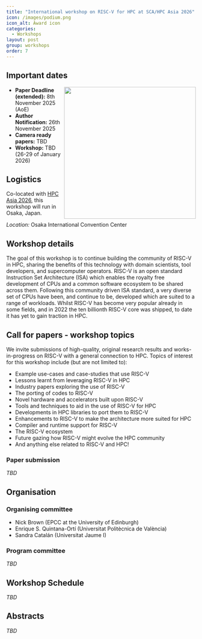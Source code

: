 ```yaml
---
title: "International workshop on RISC-V for HPC at SCA/HPC Asia 2026"
icon: /images/podium.png
icon_alt: Award icon
categories:
  - Workshops
layout: post
group: workshops
order: 7
---
```

## Important dates
<img align="right" src="https://riscv.epcc.ed.ac.uk/images/hpc_asia26_logo-large.png" width=350>

* **Paper Deadline (extended):** 8th November 2025 (AoE)
* **Author Notification:** 26th November 2025
* **Camera ready papers:** TBD
* **Workshop:** TBD (26-29 of January 2026)
  
## Logistics
<!--<img align="right" src="/images/hpc_asia26-logo-small.png" width=150>-->

Co-located with <a href="https://www.sca-hpcasia2026.jp/index.html">HPC Asia 2026</a>, this workshop will run in Osaka, Japan.

*Location:* Osaka International Convention Center

## Workshop details

The goal of this workshop is to continue building the community of RISC-V in HPC, sharing the benefits of this technology with domain scientists, tool developers, and supercomputer operators. RISC-V is an open standard Instruction Set Architecture (ISA) which enables the royalty free development of CPUs and a common software ecosystem to be shared across them. Following this community driven ISA standard, a very diverse set of CPUs have been, and continue to be, developed which are suited to a range of workloads. Whilst RISC-V has become very popular already in some fields, and in 2022 the ten billionth RISC-V core was shipped, to date it has yet to gain traction in HPC.

## Call for papers - workshop topics

We invite submissions of high-quality, original research results and works-in-progress on RISC-V with a general connection to HPC. Topics of interest for this workshop include (but are not limited to):

* Example use-cases and case-studies that use RISC-V
* Lessons learnt from leveraging RISC-V in HPC
* Industry papers exploring the use of RISC-V
* The porting of codes to RISC-V
* Novel hardware and accelerators built upon RISC-V
* Tools and techniques to aid in the use of RISC-V for HPC
* Developments in HPC libraries to port them to RISC-V
* Enhancements to RISC-V to make the architecture more suited for HPC
* Compiler and runtime support for RISC-V
* The RISC-V ecosystem
* Future gazing how RISC-V might evolve the HPC community
* And anything else related to RISC-V and HPC!

### Paper submission
*TBD*

## Organisation 

### Organising committee

* Nick Brown (EPCC at the University of Edinburgh)
* Enrique S. Quintana-Ortí (Universitat Politècnica de València)
* Sandra Catalán (Universitat Jaume I)

### Program committee
*TBD*
  
## Workshop Schedule

*TBD*


## Abstracts

*TBD*
